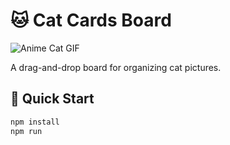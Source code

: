 # 🐱 Cat Cards Board

![Anime Cat GIF]([https://tenor.com/ru/view/legend-of-hei-hei-hei-cat-black-cat-beach-black-cat-animation-gif-11883306496430789675])

A drag-and-drop board for organizing cat pictures.

## 🚀 Quick Start

```bash
npm install
npm run
